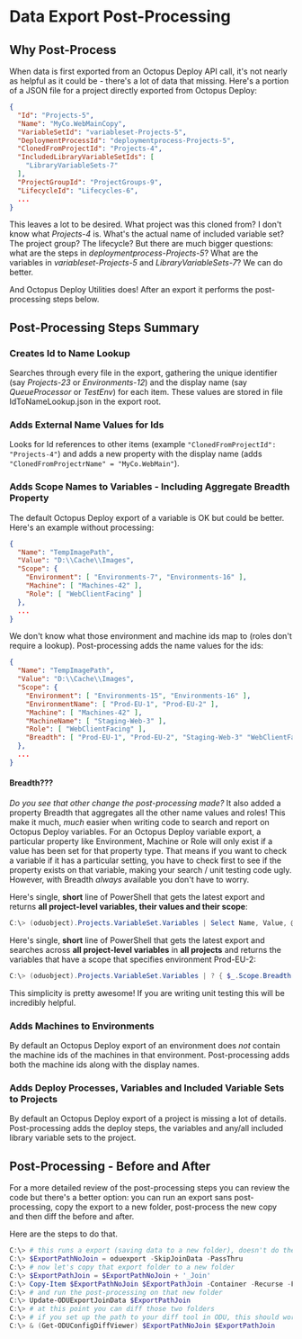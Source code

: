 
# Data Export Post-Processing

## Why Post-Process
When data is first exported from an Octopus Deploy API call, it's not nearly as helpful as it could be - there's a lot of data that missing.  Here's a portion of a JSON file for a project directly exported from Octopus Deploy:

```JSON
{
  "Id": "Projects-5",
  "Name": "MyCo.WebMainCopy",
  "VariableSetId": "variableset-Projects-5",
  "DeploymentProcessId": "deploymentprocess-Projects-5",
  "ClonedFromProjectId": "Projects-4",
  "IncludedLibraryVariableSetIds": [
    "LibraryVariableSets-7"
  ],
  "ProjectGroupId": "ProjectGroups-9",
  "LifecycleId": "Lifecycles-6",
  ...
}
```

This leaves a lot to be desired.  What project was this cloned from?  I don't know what *Projects-4* is.  What's the actual name of included variable set?  The project group?  The lifecycle?  But there are much bigger questions: what are the steps in *deploymentprocess-Projects-5*?  What are the variables in *variableset-Projects-5* and *LibraryVariableSets-7*?  We can do better.

And Octopus Deploy Utilities does!  After an export it performs the post-processing steps below.

## Post-Processing Steps Summary

### Creates Id to Name Lookup
Searches through every file in the export, gathering the unique identifier (say *Projects-23* or *Environments-12*) and the display name (say *QueueProcessor* or *TestEnv*) for each item.  These values are stored in file IdToNameLookup.json in the export root.

### Adds External Name Values for Ids
Looks for Id references to other items (example `"ClonedFromProjectId": "Projects-4"`) and adds a new property with the display name (adds `"ClonedFromProjectrName" = "MyCo.WebMain"`).

### Adds Scope Names to Variables - Including Aggregate Breadth Property
The default Octopus Deploy export of a variable is OK but could be better.  Here's an example without processing:
```JSON
{
  "Name": "TempImagePath",
  "Value": "D:\\Cache\\Images",
  "Scope": {
    "Environment": [ "Environments-7", "Environments-16" ],
    "Machine": [ "Machines-42" ],
    "Role": [ "WebClientFacing" ]
  },
  ...
}
```

We don't know what those environment and machine ids map to (roles don't require a lookup).  Post-processing adds the name values for the ids:

```JSON
{
  "Name": "TempImagePath",
  "Value": "D:\\Cache\\Images",
  "Scope": {
    "Environment": [ "Environments-15", "Environments-16" ],
    "EnvironmentName": [ "Prod-EU-1", "Prod-EU-2" ],
    "Machine": [ "Machines-42" ],
    "MachineName": [ "Staging-Web-3" ],
    "Role": [ "WebClientFacing" ],
    "Breadth": [ "Prod-EU-1", "Prod-EU-2", "Staging-Web-3" "WebClientFacing", ]
  },
  ...
}
```

#### Breadth???
*Do you see that other change the post-processing made?*  It also added a property Breadth that aggregates all the other name values and roles!  This make it much, *much* easier when writing code to search and report on Octopus Deploy variables.  For an Octopus Deploy variable export, a particular property like Environment, Machine or Role will only exist if a value has been set for that property type.  That means if you want to check a variable if it has a particular setting, you have to check first to see if the property exists on that variable, making your search / unit testing code ugly.  However, with Breadth *always* available you don't have to worry.

Here's single, **short** line of PowerShell that gets the latest export and returns **all project-level variables, their values and their scope**:
```PowerShell
C:\> (oduobject).Projects.VariableSet.Variables | Select Name, Value, @{n='Scope'; e = { $_.Scope.Breadth } }
```

Here's single, **short** line of PowerShell that gets the latest export and searches across **all project-level variables** in **all projects** and returns the variables that have a scope that specifies environment Prod-EU-2:
```PowerShell
C:\> (oduobject).Projects.VariableSet.Variables | ? { $_.Scope.Breadth -contains 'Prod-EU-2' }
```
This simplicity is pretty awesome!  If you are writing unit testing this will be incredibly helpful.


### Adds Machines to Environments
By default an Octopus Deploy export of an environment does *not* contain the machine ids of the machines in that environment.  Post-processing adds both the machine ids along with the display names.


### Adds Deploy Processes, Variables and Included Variable Sets to Projects
By default an Octopus Deploy export of a project is missing a lot of details.  Post-processing adds the deploy steps, the variables and any/all included library variable sets to the project.


## Post-Processing - Before and After
For a more detailed review of the post-processing steps you can review the code but there's a better option: you can run an export sans post-processing, copy the export to a new folder, post-process the new copy and then diff the before and after.

Here are the steps to do that.

```PowerShell
C:\> # this runs a export (saving data to a new folder), doesn't do the post-processing on it and returns the path of the export
C:\> $ExportPathNoJoin = oduexport -SkipJoinData -PassThru
C:\> # now let's copy that export folder to a new folder
C:\> $ExportPathJoin = $ExportPathNoJoin + '_Join'
C:\> Copy-Item $ExportPathNoJoin $ExportPathJoin -Container -Recurse -Force
C:\> # and run the post-processing on that new folder
C:\> Update-ODUExportJoinData $ExportPathJoin
C:\> # at this point you can diff those two folders
C:\> # if you set up the path to your diff tool in ODU, this should work:
C:\> & (Get-ODUConfigDiffViewer) $ExportPathNoJoin $ExportPathJoin
```
